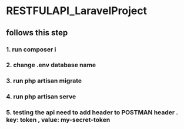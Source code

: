 # RESTFULAPI_LaravelProject
 
 ## follows this step
 ### 1. run composer i
 ### 2. change .env database name
 ### 3. run php artisan migrate
 ### 4. run php artisan serve
 ### 5. testing the api need to add header to POSTMAN header . key: token , value: my-secret-token
